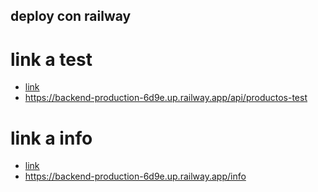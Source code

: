 ## deploy con railway

# link a test
- [link](https://backend-production-6d9e.up.railway.app/api/productos-test)
- https://backend-production-6d9e.up.railway.app/api/productos-test


# link a info
- [link](https://backend-production-6d9e.up.railway.app/info)
- https://backend-production-6d9e.up.railway.app/info